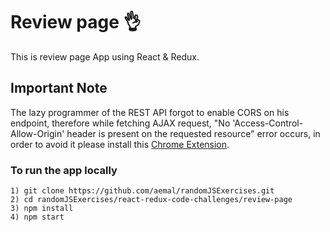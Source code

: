 # Review page :ok_hand:
This is review page App using React & Redux.

## Important Note
The lazy programmer of the REST API forgot to enable CORS on his endpoint, therefore while fetching AJAX request, "No 'Access-Control-Allow-Origin' header is present on the requested resource" error occurs, in order to avoid it please install this [Chrome Extension](https://chrome.google.com/webstore/detail/allow-control-allow-origi/nlfbmbojpeacfghkpbjhddihlkkiljbi?hl=en).

### To run the app locally
```
1) git clone https://github.com/aemal/randomJSExercises.git
2) cd randomJSExercises/react-redux-code-challenges/review-page
3) npm install
4) npm start
```

